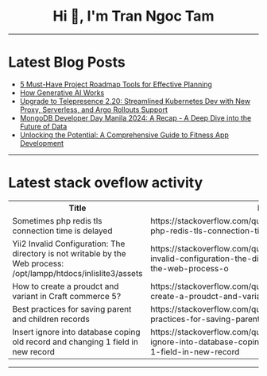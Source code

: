 <h1 align="center">Hi 👋, I'm Tran Ngoc Tam</h1>

---

# Latest Blog Posts 
<!-- BLOG-POST-LIST:START -->
- [5 Must-Have Project Roadmap Tools for Effective Planning](https://dev.to/thomasy0ung/5-must-have-project-roadmap-tools-for-effective-planning-p0f)
- [How Generative AI Works](https://dev.to/abhinowww/how-generative-ai-works-1flp)
- [Upgrade to Telepresence 2.20: Streamlined Kubernetes Dev with New Proxy, Serverless, and Argo Rollouts Support](https://dev.to/getambassador2024/upgrade-to-telepresence-220-streamlined-kubernetes-dev-with-new-proxy-serverless-and-argo-29k4)
- [MongoDB Developer Day Manila 2024: A Recap - A Deep Dive into the Future of Data](https://dev.to/kakacomputer/mongodb-developer-day-manila-2024-a-recap-a-deep-dive-into-the-future-of-data-4go4)
- [Unlocking the Potential: A Comprehensive Guide to Fitness App Development](https://dev.to/evelynwyatt/unlocking-the-potential-a-comprehensive-guide-to-fitness-app-development-3lmb)
<!-- BLOG-POST-LIST:END -->

---

# Latest stack oveflow activity
<table>
  <tr><th>Title</th><th>Link</th></tr>
  <!-- STACKOVERFLOW:START --><tr><td>Sometimes php redis tls connection time is delayed</td><td>https://stackoverflow.com/questions/79202114/sometimes-php-redis-tls-connection-time-is-delayed</td></tr><tr><td>Yii2 Invalid Configuration: The directory is not writable by the Web process: /opt/lampp/htdocs/inlislite3/assets</td><td>https://stackoverflow.com/questions/79202058/yii2-invalid-configuration-the-directory-is-not-writable-by-the-web-process-o</td></tr><tr><td>How to create a proudct and variant in Craft commerce 5?</td><td>https://stackoverflow.com/questions/79202046/how-to-create-a-proudct-and-variant-in-craft-commerce-5</td></tr><tr><td>Best practices for saving parent and children records</td><td>https://stackoverflow.com/questions/79201796/best-practices-for-saving-parent-and-children-records</td></tr><tr><td>Insert ignore into database coping old record and changing 1 field in new record</td><td>https://stackoverflow.com/questions/79201488/insert-ignore-into-database-coping-old-record-and-changing-1-field-in-new-record</td></tr><!-- STACKOVERFLOW:END -->
</table>

---


